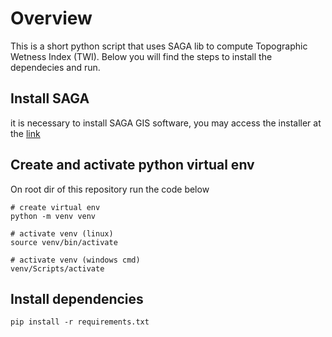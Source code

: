 # Overview

This is a short python script that uses SAGA lib to compute Topographic Wetness Index (TWI). Below you will find the steps to install the dependecies and run.

## Install SAGA
it is necessary to install SAGA GIS software, you may access the installer at the [link](https://sourceforge.net/projects/saga-gis/)

## Create and activate python virtual env
On root dir of this repository run the code below
```
# create virtual env
python -m venv venv

# activate venv (linux)
source venv/bin/activate

# activate venv (windows cmd)
venv/Scripts/activate
```

## Install dependencies
```
pip install -r requirements.txt

```
